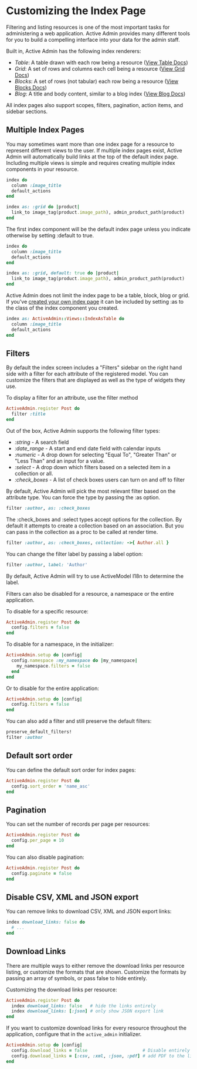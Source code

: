 # Customizing the Index Page

Filtering and listing resources is one of the most important tasks for
administering a web application. Active Admin provides many different tools for
you to build a compelling interface into your data for the admin staff.

Built in, Active Admin has the following index renderers:

* *Table*: A table drawn with each row being a resource ([View Table Docs](3-index-pages/index-as-table.md))
* *Grid*: A set of rows and columns each cell being a resource ([View Grid Docs](3-index-pages/index-as-grid.md))
* *Blocks*: A set of rows (not tabular) each row being a resource ([View Blocks Docs](3-index-pages/index-as-block.md))
* *Blog*: A title and body content, similar to a blog index ([View Blog Docs](3-index-pages/index-as-blog.md))

All index pages also support scopes, filters, pagination, action items, and
sidebar sections.

## Multiple Index Pages

You may sometimes want more than one index page for a resource to represent
different views to the user. If multiple index pages exist, Active Admin will
automatically build links at the top of the default index page. Including
multiple views is simple and requires creating multiple index components in
your resource.
```ruby
index do
  column :image_title
  default_actions
end

index as: :grid do |product|
  link_to image_tag(product.image_path), admin_product_path(product)
end
```

The first index component will be the default index page unless you indicate
otherwise by setting :default to true.
```ruby
index do
  column :image_title
  default_actions
end

index as: :grid, default: true do |product|
  link_to image_tag(product.image_path), admin_product_path(product)
end
```

Active Admin does not limit the index page to be a table, block, blog or grid.
If you've [created your own index page](3-index-pages/create-an-index.md) it
can be included by setting :as to the class of the index component you created.
```ruby
index as: ActiveAdmin::Views::IndexAsTable do
  column :image_title
  default_actions
end
```

## Filters

By default the index screen includes a "Filters" sidebar on the right hand side
with a filter for each attribute of the registered model. You can customize the
filters that are displayed as well as the type of widgets they use.

To display a filter for an attribute, use the filter method
```ruby
ActiveAdmin.register Post do
  filter :title
end
```

Out of the box, Active Admin supports the following filter types:

* *:string* - A search field
* *:date_range* - A start and end date field with calendar inputs
* *:numeric* - A drop down for selecting "Equal To", "Greater Than" or "Less
  Than" and an input for a value.
* *:select* - A drop down which filters based on a selected item in a collection
  or all.
* *:check_boxes* - A list of check boxes users can turn on and off to filter

By default, Active Admin will pick the most relevant filter based on the
attribute type. You can force the type by passing the :as option.
```ruby
filter :author, as: :check_boxes
```

The :check_boxes and :select types accept options for the collection. By default
it attempts to create a collection based on an association. But you can pass in
the collection as a proc to be called at render time.
```ruby
filter :author, as: :check_boxes, collection: ->{ Author.all }
```

You can change the filter label by passing a label option:
```ruby
filter :author, label: 'Author'
```

By default, Active Admin will try to use ActiveModel I18n to determine the label.

Filters can also be disabled for a resource, a namespace or the entire
application.

To disable for a specific resource:
```ruby
ActiveAdmin.register Post do
  config.filters = false
end
```

To disable for a namespace, in the initializer:
```ruby
ActiveAdmin.setup do |config|
  config.namespace :my_namespace do |my_namespace|
    my_namespace.filters = false
  end
end
```

Or to disable for the entire application:
```ruby
ActiveAdmin.setup do |config|
  config.filters = false
end
```

You can also add a filter and still preserve the default filters:
```ruby
preserve_default_filters!
filter :author
```

## Default sort order

You can define the default sort order for index pages:
```ruby
ActiveAdmin.register Post do
  config.sort_order = 'name_asc'
end
```

## Pagination

You can set the number of records per page per resources:
```ruby
ActiveAdmin.register Post do
  config.per_page = 10
end
```

You can also disable pagination:
```ruby
ActiveAdmin.register Post do
  config.paginate = false
end
```

## Disable CSV, XML and JSON export

You can remove links to download CSV, XML and JSON export links:
```ruby
index download_links: false do
  # ...
end
```

## Download Links

There are multiple ways to either remove the download links per resource
listing, or customize the formats that are shown. Customize the formats by
passing an array of symbols, or pass false to hide entirely.

Customizing the download links per resource:
```ruby
ActiveAdmin.register Post do
  index download_links: false   # hide the links entirely
  index download_links: [:json] # only show JSON export link
end
```

If you want to customize download links for every resource throughout the
application, configure that in the `active_admin` initializer.
```ruby
ActiveAdmin.setup do |config|
  config.download_links = false                     # Disable entirely
  config.download_links = [:csv, :xml, :json, :pdf] # add PDF to the list
end
```
